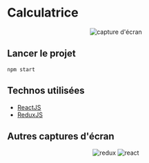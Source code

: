 # Calculatrice
<p align="center">
  <img src="https://raw.githubusercontent.com/AIssoufi/calculatrice/master/src/app/images/capture.png " alt="capture d'écran">
</p>

## Lancer le projet
```
npm start
```
## Technos utilisées
* [ReactJS](http://redux.js.org)
* [ReduxJS](http://redux.js.org)

## Autres captures d'écran
<p align="center">
<img src="https://raw.githubusercontent.com/AIssoufi/calculatrice/master/src/app/images/redux.png" alt="redux">
<img src="https://raw.githubusercontent.com/AIssoufi/calculatrice/master/src/app/images/react.png" alt="react">
</p>